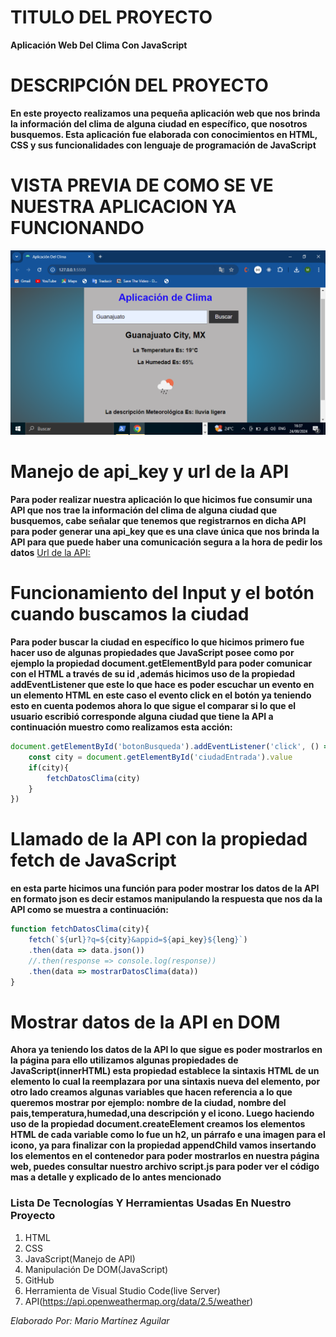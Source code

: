 # TITULO DEL PROYECTO    

**Aplicación Web Del Clima Con JavaScript**

# DESCRIPCIÓN DEL PROYECTO
**En este proyecto realizamos una pequeña aplicación web que nos brinda la información del clima de alguna ciudad en específico, que nosotros busquemos. Esta aplicación fue elaborada con conocimientos en HTML, CSS y sus funcionalidades con lenguaje de programación de JavaScript**

# VISTA PREVIA DE COMO SE VE NUESTRA APLICACION YA FUNCIONANDO

![vista previa del proyecto](./img/vistaprevia.png)

# Manejo de api_key y url de la API

**Para poder realizar nuestra aplicación lo que hicimos fue consumir una API que nos trae la información del clima de alguna ciudad que busquemos, cabe señalar que tenemos que registrarnos en dicha API para poder generar una api_key que es una clave única que nos brinda la API para que puede haber una comunicación segura a la hora de pedir los datos**
[Url de la API:](https://api.openweathermap.org/data/2.5/weather)

# Funcionamiento del Input y el botón cuando buscamos la ciudad

**Para poder buscar la ciudad en específico lo que hicimos primero fue hacer uso de algunas propiedades que JavaScript posee como por ejemplo la propiedad document.getElementById para poder comunicar con el HTML a través de su id ,además hicimos uso de la propiedad addEventListener que este lo que hace es poder escuchar un evento en un elemento HTML en este caso el evento click en el botón ya teniendo esto en cuenta podemos ahora lo que sigue el comparar si lo que el usuario escribió corresponde alguna ciudad que tiene la API a continuación muestro como realizamos esta acción:**
```JavaScript 
document.getElementById('botonBusqueda').addEventListener('click', () =>{
    const city = document.getElementById('ciudadEntrada').value
    if(city){
        fetchDatosClima(city)
    }
})
```
# Llamado de la API con la propiedad fetch de JavaScript
**en esta parte hicimos una función para poder mostrar los datos de la API en formato json es decir estamos manipulando la respuesta que nos da la API como se muestra a continuación:**
```JavaScript
function fetchDatosClima(city){
    fetch(`${url}?q=${city}&appid=${api_key}${leng}`)
    .then(data => data.json())
    //.then(response => console.log(response))
    .then(data => mostrarDatosClima(data))
}
```
# Mostrar datos de la API en DOM
**Ahora ya teniendo los datos de la API lo que sigue es poder mostrarlos en la página para ello utilizamos algunas propiedades de JavaScript(innerHTML) esta propiedad establece la sintaxis HTML de un elemento lo cual la reemplazara por una sintaxis nueva del elemento, por otro lado creamos algunas variables que hacen referencia a lo que queremos mostrar por ejemplo: nombre de la ciudad, nombre del pais,temperatura,humedad,una descripción y el icono. Luego haciendo uso de la propiedad document.createElement creamos los elementos HTML de cada variable como lo fue un h2, un párrafo e una imagen para el icono, ya para finalizar con la propiedad appendChild vamos insertando los elementos en el contenedor para poder mostrarlos en nuestra página web, puedes consultar nuestro archivo script.js para poder ver el código mas a detalle y explicado de lo antes mencionado**

### Lista De Tecnologías Y Herramientas Usadas En Nuestro Proyecto  

1. HTML
2. CSS 
3. JavaScript(Manejo de API)
4. Manipulación De DOM(JavaScript)    
5. GitHub
6. Herramienta de Visual Studio Code(live Server)
7. API(https://api.openweathermap.org/data/2.5/weather)

*Elaborado Por: Mario Martínez Aguilar*
 


